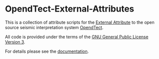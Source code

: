 # OpendTect-External-Attributes
This is a collection of attribute scripts for the [External Attribute](http://waynegm.github.io/OpendTect-Plugin-Docs/Attributes/ExternalAttrib/) to the open source seismic interpretation system [OpendTect](http://www.opendtect.org).

All code is provided under the terms of the [GNU General Public License Version 3](./LICENSE).

For details please see the [documentation](http://waynegm.github.io/OpendTect-Plugin-Docs/External_Attributes/).
